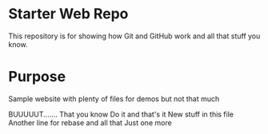 # Starter Web Repo

This repository is for showing how Git and GitHub work
and all that stuff you know.
# Purpose

Sample website with plenty of files for demos but not that much

BUUUUUT.......
That you know
Do it and that's it
New stuff in this file
Another line for rebase and all that
Just one more
